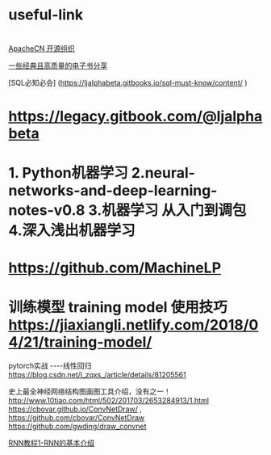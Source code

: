 # useful-link
# 
[ApacheCN 开源组织](https://github.com/apachecn/home)

[一些经典且高质量的电子书分享](https://github.com/threerocks/studyFiles)

[SQL必知必会] (https://ljalphabeta.gitbooks.io/sql-must-know/content/ )

# https://legacy.gitbook.com/@ljalphabeta  
# 1. Python机器学习 2.neural-networks-and-deep-learning-notes-v0.8 3.机器学习 从入门到调包 4.深入浅出机器学习
# https://github.com/MachineLP 
# 训练模型 training model 使用技巧 https://jiaxiangli.netlify.com/2018/04/21/training-model/  
pytorch实战 ----线性回归 https://blog.csdn.net/l_zqxs_/article/details/81205561 

史上最全神经网络结构图画图工具介绍，没有之一！ http://www.10tiao.com/html/502/201703/2653284913/1.html 
https://cbovar.github.io/ConvNetDraw/ , https://github.com/cbovar/ConvNetDraw
https://github.com/gwding/draw_convnet

[RNN教程1-RNN的基本介绍](https://www.lookfor404.com/rnn%e6%95%99%e7%a8%8b1-rnn%e7%9a%84%e5%9f%ba%e6%9c%ac%e4%bb%8b%e7%bb%8d/)

